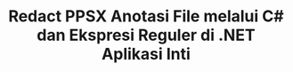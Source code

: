 ---
############################# Static ############################
layout: "auto-gen-gist"
draft: false
path: "id/redaction/net/annotation/ppsx"
otherformats: CSV DOC DOCM DOCX DOT DOTM DOTX PDF POT POTM PPS PPSM PPT PPTM PPTX RTF XLS XLSM XLSX XLT XLTM XLTX  

############################# Head ############################
head_title: "Redact Anotasi dalam PPSX Dokumen menggunakan Ekspresi Reguler melalui .NET Inti"
head_description: "Kurangi informasi sensitif dalam anotasi menggunakan ekspresi reguler dari dokumen dengan format berbeda"

############################# Header ############################
title: "Redact PPSX Anotasi File melalui C# dan Ekspresi Reguler di .NET Aplikasi Inti"
description: "Temukan dan hapus informasi sensitif dari Dokumen, Spreadsheet & Presentasi Office & OpenOffice serta PPSX di Windows, Linux & macOS"

################### SubMenu/Download Button #####################
submenu:
    enable: true

############################# About ############################
about:
    enable: true
    title: "Redaksi Anotasi Dokumen untuk .NET API"
    content: |
        Antarmuka tunggal format-independen untuk sanitasi informasi sensitif dan rahasia dari dokumen dan gambar PDF, Word, Excel, PowerPoint, termasuk kemampuan untuk mengubah metadata dan menghapus anotasi. Dengan alat GroupDocs.Redaction for .NET Anda dapat menyunting informasi rahasia dan menyimpan dokumen yang telah disunting di PDF, mengubah semua halaman menjadi gambar raster atau menyimpan dokumen dalam format aslinya untuk pengeditan lebih lanjut.

############################# Steps ############################
steps:
    enable: true
    title_left: "Sunting Anotasi dari PPSX menggunakan Ekspresi Reguler melalui C#"
    content_left: |
        [GroupDocs.Redaction](id//redaction/net/) memungkinkan pengembang .NET menggunakan kekuatan penuh ekspresi reguler untuk menyunting file PPSX dengan beberapa langkah mudah.

        *   Buat instance kelas [Redactor](https://apireference.groupdocs.com/redaction/net/groupdocs.redaction/redactor) & muat PPSX file
        *   Buat instance kelas [AnnotationRedaction](https://apireference.groupdocs.com/redaction/net/groupdocs.redaction.redactions/annotationredaction) untuk menemukan dan mengganti komentar
        *   Panggil metode [Redactor.Apply](https://apireference.groupdocs.com/redaction/net/groupdocs.redaction/redactor/methods/apply/index) dengan objek AnnotationRedaction
        
    title_right: "Cara menggunakan GroupDocs Redaction API"
    content_right: |
        Instal paket dari baris perintah sebagai ```nuget install GroupDocs.Redaction``` atau melalui Package Manager Console Visual Studio dengan ```Install-Package GroupDocs.Redaction```. 
        Atau, dapatkan penginstal MSI offline atau DLL dalam file ZIP dari [downloads](https://downloads.groupdocs.com/redaction/net), dan rujuk ke project Anda secara manual.  
        
    code: |
        ```cs
        using (Redactor redactor = new Redactor(@"sample.ppsx"))
        {
        	redactor.Apply(new AnnotationRedaction("(?im:john)", "[redacted]"));
        	redactor.Save();
        }
        ```

############################# Demos ############################
demos:
    enable: true
############################# About Formats ############################
about_formats:
    enable: true
############################# More Formats ############################
more_formats:
    enable: true

############################# Back to top ###############################
back_to_top:
    enable: true
---